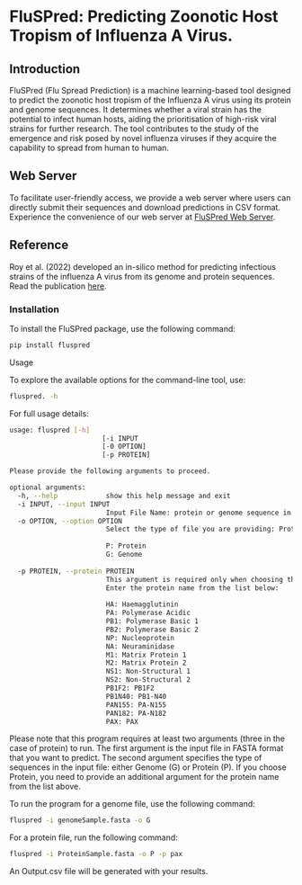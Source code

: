 # FluSPred: Predicting Zoonotic Host Tropism of Influenza A Virus.

## Introduction

FluSPred (Flu Spread Prediction) is a machine learning-based tool designed to predict the zoonotic host tropism of the Influenza A virus using its protein and genome sequences. It determines whether a viral strain has the potential to infect human hosts, aiding the prioritisation of high-risk viral strains for further research. The tool contributes to the study of the emergence and risk posed by novel influenza viruses if they acquire the capability to spread from human to human.

## Web Server

To facilitate user-friendly access, we provide a web server where users can directly submit their sequences and download predictions in CSV format. Experience the convenience of our web server at [FluSPred Web Server](https://webs.iiitd.edu.in/raghava/fluspred).

## Reference

Roy et al. (2022) developed an in-silico method for predicting infectious strains of the influenza A virus from its genome and protein sequences. Read the publication [here](https://pubmed.ncbi.nlm.nih.gov/36318663/).

### Installation

To install the FluSPred package, use the following command:

```bash
pip install fluspred
```

Usage

To explore the available options for the command-line tool, use:

```bash
fluspred. -h
```

For full usage details:

```bash
usage: fluspred [-h] 
                       [-i INPUT 
                       [-0 OPTION]
                       [-p PROTEIN]

Please provide the following arguments to proceed.

optional arguments:
  -h, --help            show this help message and exit
  -i INPUT, --input INPUT
                        Input File Name: protein or genome sequence in FASTA format
  -o OPTION, --option OPTION
                        Select the type of file you are providing: Protein (P) or Genome (G)
                        
                        P: Protein
                        G: Genome 
                        
  -p PROTEIN, --protein PROTEIN
                        This argument is required only when choosing the type as protein.
                        Enter the protein name from the list below:
                        
                        HA: Haemagglutinin 
                        PA: Polymerase Acidic
                        PB1: Polymerase Basic 1
                        PB2: Polymerase Basic 2
                        NP: Nucleoprotein
                        NA: Neuraminidase
                        M1: Matrix Protein 1
                        M2: Matrix Protein 2
                        NS1: Non-Structural 1
                        NS2: Non-Structural 2
                        PB1F2: PB1F2
                        PB1N40: PB1-N40
                        PAN155: PA-N155
                        PAN182: PA-N182
                        PAX: PAX

```


Please note that this program requires at least two arguments (three in the case of protein) to run. The first argument is the input file in FASTA format that you want to predict. The second argument specifies the type of sequences in the input file: either Genome (G) or Protein (P). If you choose Protein, you need to provide an additional argument for the protein name from the list above.

To run the program for a genome file, use the following command:



```bash
fluspred -i genomeSample.fasta -o G
```

For a protein file, run the following command:


```bash
fluspred -i ProteinSample.fasta -o P -p pax
```

An Output.csv file will be generated with your results.

